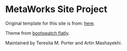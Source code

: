 # MetaWorks Site Project

Original template for this site is from:
[here](https://nicolas-van.github.io/bootstrap-4-github-pages/).

Theme from [bootswatch flatly](https://bootswatch.com/flatly/).

Maintained by Teresita M. Porter and Artin Mashayekhi.
